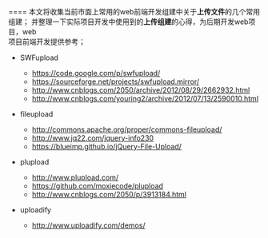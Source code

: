 ====
本文将收集当前市面上常用的web前端开发组建中关于**上传文件**的几个常用组建；
并整理一下实际项目开发中使用到的**上传组建**的心得，为后期开发web项目，web</br>
项目前端开发提供参考；

- SWFupload 
  - https://code.google.com/p/swfupload/
  - https://sourceforge.net/projects/swfupload.mirror/
  - http://www.cnblogs.com/2050/archive/2012/08/29/2662932.html
  - http://www.cnblogs.com/youring2/archive/2012/07/13/2590010.html

- fileupload
  - http://commons.apache.org/proper/commons-fileupload/
  - http://www.jq22.com/jquery-info230
  - https://blueimp.github.io/jQuery-File-Upload/

- plupload
  - http://www.plupload.com/
  - https://github.com/moxiecode/plupload
  - http://www.cnblogs.com/2050/p/3913184.html

- uploadify
  - http://www.uploadify.com/demos/
